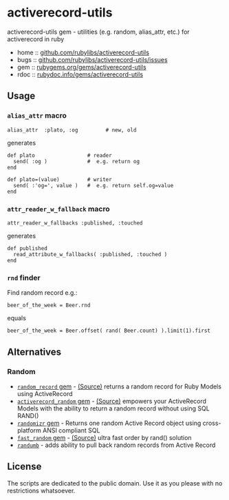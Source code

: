 # activerecord-utils

activerecord-utils gem - utilities (e.g. random, alias_attr, etc.) for activerecord in ruby

* home  :: [github.com/rubylibs/activerecord-utils](https://github.com/rubylibs/activerecord-utils)
* bugs  :: [github.com/rubylibs/activerecord-utils/issues](https://github.com/rubylibs/activerecord-utils/issues)
* gem   :: [rubygems.org/gems/activerecord-utils](https://rubygems.org/gems/activerecord-utils)
* rdoc  :: [rubydoc.info/gems/activerecord-utils](http://rubydoc.info/gems/activerecord-utils)

## Usage

### `alias_attr` macro


    alias_attr  :plato, :og         # new, old

generates

    def plato                 # reader
      send( :og )             #  e.g. return og
    end
    
    def plato=(value)         # writer
      send( :'og=', value )   #  e.g. return self.og=value
    end


### `attr_reader_w_fallback` macro

    attr_reader_w_fallbacks :published, :touched

generates

    def published
      read_attribute_w_fallbacks( :published, :touched )
    end


### `rnd` finder

Find random record e.g.:


    beer_of_the_week = Beer.rnd

equals

    beer_of_the_week = Beer.offset( rand( Beer.count) ).limit(1).first



## Alternatives

### Random

- [`random_record` gem](http://rubygems.org/gems/random_record) - [(Source)](https://github.com/rahult/random_record) returns a random record for Ruby Models using ActiveRecord
- [`activerecord_random` gem](http://rubygems.org/gems/activerecord_random) - [(Source)](https://github.com/GnomesLab/activerecord_random) empowers your ActiveRecord Models with the ability to return a random record without using SQL RAND()
- [`randomizr` gem](http://rubygems.org/gems/randomizr) - Returns one random Active Record object using cross-platform ANSI compliant SQL
- [`fast_random` gem](http://rubygems.org/gems/fast_random) - [(Source)](https://github.com/xdite/fast_random) ultra fast order by rand() solution 
- [`randumb`](https://github.com/spilliton/randumb) - adds ability to pull back random records from Active Record


## License

The scripts are dedicated to the public domain.
Use it as you please with no restrictions whatsoever.
